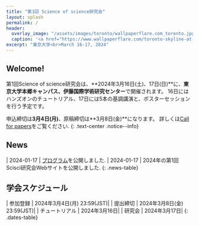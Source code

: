 ```yaml
---
title: "第1回 Science of science研究会"
layout: splash
permalink: /
header:
  overlay_image: "/assets/images/toronto/wallpaperflare.com_toronto.jpg"
  caption: '<a href="https://www.wallpaperflare.com/toronto-skyline-at-night-images-android-wallpapers-for-your-desktop-or-phone-3840×2160-wallpaper-bnmtd" target="_blank">Photo @ Wallpaper Flare</a>'
excerpt: "東京大学<br>March 16-17, 2024"
---
```


## Welcome!

第1回Science of science研究会は、**2024年3月16日(土)、17日(日)**に、**東京大学本郷キャンパス、伊藤国際学術研究センター**で開催されます。
16日にはハンズオンのチュートリアル、17日には5本の基調講演と、ポスターセッションを行う予定です。


申込締切は**3月4日(月)**、原稿締切は**3月8日(金)**になります。
詳しくは[Call for papers](/call)をご覧ください.
{: .text-center .notice--info}

## News

<style>
.news-table { font-size: .8em; table-layout: fixed; }
.news-table tr td:nth-child(1) { font-weight: bold; width: 10em; }
</style>

| 2024-01-17 | [プログラム](/program)を公開しました.
| 2024-01-17 | 2024年の第1回Scisci研究会Webサイトを公開しました.
{: .news-table}

## 学会スケジュール

<style>
.dates-table { font-size: .8em; }
.dates-table tr td:nth-child(1) { width: 10em; }
.dates-table del { color: #888; }
</style>

| 参加登録 | 2024年3月4日(月) 23:59(JST)|
| 提出締切 | 2024年3月8日(金) 23:59(JST)|
| チュートリアル | 2024年3月16日|
| 研究会 | 2024年3月17日|
{: .dates-table}
